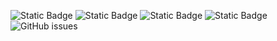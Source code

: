 ![Static Badge](https://img.shields.io/badge/blacklists-60-000000) ![Static Badge](https://img.shields.io/badge/blacklisted-2976067-cc0000) ![Static Badge](https://img.shields.io/badge/whitelisted-2242-00CC00) ![Static Badge](https://img.shields.io/badge/streaming_blacklist-28106-000000) ![GitHub issues](https://img.shields.io/github/issues/fabriziosalmi/blacklists)
